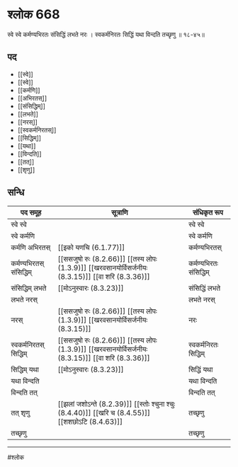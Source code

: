 # श्लोक 668

स्वे स्वे कर्मण्यभिरतः संसिद्धिं लभते नरः ।
स्वकर्मनिरतः सिद्धिं यथा विन्दति तच्छृणु ॥ १८-४५॥


## पद 

- [[स्वे]]
- [[स्वे]]
- [[कर्मणि]]
- [[अभिरतस्]]
- [[संसिद्धिम्]]
- [[लभते]]
- [[नरस्]]
- [[स्वकर्मनिरतस्]]
- [[सिद्धिम्]]
- [[यथा]]
- [[विन्दति]]
- [[तत्]]
- [[शृणु]]

## सन्धि

| पद समूह | सूत्राणि | संधिकृत रूप |
| ----- | ----- | ----- |
| स्वे स्वे |  | स्वे स्वे |
| स्वे कर्मणि |  | स्वे कर्मणि |
| कर्मणि अभिरतस् |  [[इको यणचि (6.1.77)]] | कर्मण्यभिरतस् |
| कर्मण्यभिरतस् संसिद्धिम् |  [[ससजुषो रुः (8.2.66)]] [[तस्य लोपः (1.3.9)]] [[खरवसानयोर्विसर्जनीयः (8.3.15)]] [[वा शरि (8.3.36)]] | कर्मण्यभिरतः संसिद्धिम् |
| संसिद्धिम् लभते |  [[मोऽनुस्वारः (8.3.23)]] | संसिद्धिं लभते |
| लभते नरस् |  | लभते नरस् |
| नरस् |  [[ससजुषो रुः (8.2.66)]] [[तस्य लोपः (1.3.9)]] [[खरवसानयोर्विसर्जनीयः (8.3.15)]] | नरः |
| स्वकर्मनिरतस् सिद्धिम् |  [[ससजुषो रुः (8.2.66)]] [[तस्य लोपः (1.3.9)]] [[खरवसानयोर्विसर्जनीयः (8.3.15)]] [[वा शरि (8.3.36)]] | स्वकर्मनिरतः सिद्धिम् |
| सिद्धिम् यथा |  [[मोऽनुस्वारः (8.3.23)]] | सिद्धिं यथा |
| यथा विन्दति |  | यथा विन्दति |
| विन्दति तत् |  | विन्दति तत् |
| तत् शृणु |  [[झलां जशोऽन्ते (8.2.39)]] [[स्तोः श्चुना श्चुः (8.4.40)]] [[खरि च (8.4.55)]] [[शशछोऽटि (8.4.63)]] | तच्छृणु |
| तच्छृणु |  | तच्छृणु |


---

#श्लोक